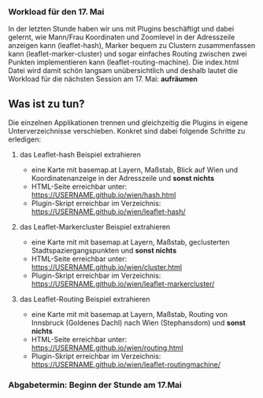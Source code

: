 ### Workload für den 17. Mai

In der letzten Stunde haben wir uns mit Plugins beschäftigt und dabei gelernt, wie Mann/Frau Koordinaten und Zoomlevel in der Adresszeile anzeigen kann (leaflet-hash), Marker bequem zu Clustern zusammenfassen kann (leaflet-marker-cluster) und sogar einfaches Routing zwischen zwei Punkten implementieren kann (leaflet-routing-machine). Die index.html Datei wird damit schön langsam unübersichtlich und deshalb lautet die Workload für die nächsten Session am 17. Mai: **aufräumen**

## Was ist zu tun?

Die einzelnen Applikationen trennen und gleichzeitig die Plugins in eigene Unterverzeichnisse verschieben. Konkret sind dabei folgende Schritte zu erledigen:

1. das Leaflet-hash Beispiel extrahieren
    - eine Karte mit basemap.at Layern, Maßstab, Blick auf Wien und Koordinatenanzeige in der Adresszeile und **sonst nichts**
    - HTML-Seite erreichbar unter: https://USERNAME.github.io/wien/hash.html
    - Plugin-Skript erreichbar im Verzeichnis: https://USERNAME.github.io/wien/leaflet-hash/

2. das Leaflet-Markercluster Beispiel extrahieren
    - eine Karte mit mit basemap.at Layern, Maßstab, geclusterten Stadtspaziergangspunkten und **sonst nichts**
    - HTML-Seite erreichbar unter: https://USERNAME.github.io/wien/cluster.html
    - Plugin-Skript erreichbar im Verzeichnis: https://USERNAME.github.io/wien/leaflet-markercluster/

3.  das Leaflet-Routing Beispiel extrahieren
    - eine Karte mit mit basemap.at Layern, Maßstab, Routing von Innsbruck (Goldenes Dachl) nach Wien (Stephansdom) und **sonst nichts**
    - HTML-Seite erreichbar unter: https://USERNAME.github.io/wien/routing.html
    - Plugin-Skript erreichbar im Verzeichnis: https://USERNAME.github.io/wien/leaflet-routingmachine/


### Abgabetermin: Beginn der Stunde am 17.Mai
